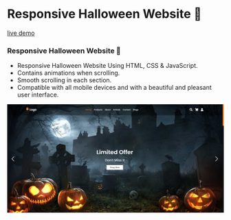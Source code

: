 # Responsive Halloween Website 🎃

<p>
  <a href="https://brayangomez22.github.io/responsive-halloween-e-commerce/" target="_blank">
    live demo
  </a>
</p>

### Responsive Halloween Website 🎃

- Responsive Halloween Website Using HTML, CSS & JavaScript.
- Contains animations when scrolling.
- Smooth scrolling in each section.
- Compatible with all mobile devices and with a beautiful and pleasant user interface.

![halloween](/preview.png)

